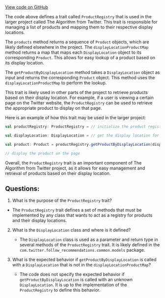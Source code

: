 [View code on GitHub](https://github.com/misbahsy/the-algorithm/follow-recommendations-service/server/src/main/scala/com/twitter/follow_recommendations/products/common/ProductRegistry.scala)

The code above defines a trait called `ProductRegistry` that is used in the larger project called The Algorithm from Twitter. This trait is responsible for managing a list of products and mapping them to their respective display locations. 

The `products` method returns a sequence of `Product` objects, which are likely defined elsewhere in the project. The `displayLocationProductMap` method returns a map that maps each `DisplayLocation` object to its corresponding `Product`. This allows for easy lookup of a product based on its display location. 

The `getProductByDisplayLocation` method takes a `DisplayLocation` object as input and returns the corresponding `Product` object. This method uses the `displayLocationProductMap` to perform the lookup. 

This trait is likely used in other parts of the project to retrieve products based on their display location. For example, if a user is viewing a certain page on the Twitter website, the `ProductRegistry` can be used to retrieve the appropriate product to display on that page. 

Here is an example of how this trait may be used in the larger project:

```scala
val productRegistry: ProductRegistry = // initialize the product registry

val displayLocation: DisplayLocation = // get the display location for the current page

val product: Product = productRegistry.getProductByDisplayLocation(displayLocation)

// display the product on the page
```

Overall, the `ProductRegistry` trait is an important component of The Algorithm from Twitter project, as it allows for easy management and retrieval of products based on their display location.
## Questions: 
 1. What is the purpose of the `ProductRegistry` trait?
   - The `ProductRegistry` trait defines a set of methods that must be implemented by any class that wants to act as a registry for products and their display locations.

2. What is the `DisplayLocation` class and where is it defined?
   - The `DisplayLocation` class is used as a parameter and return type in several methods of the `ProductRegistry` trait. It is likely defined in the `com.twitter.follow_recommendations.common.models` package.

3. What is the expected behavior if `getProductByDisplayLocation` is called with a `DisplayLocation` that is not in the `displayLocationProductMap`?
   - The code does not specify the expected behavior if `getProductByDisplayLocation` is called with an unknown `DisplayLocation`. It is up to the implementation of the `ProductRegistry` to define this behavior.